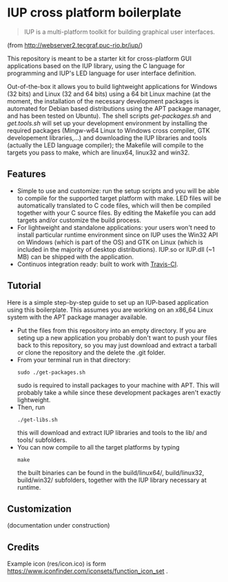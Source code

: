 # IUP cross platform boilerplate

> IUP is a multi-platform toolkit for building graphical user interfaces.

(from http://webserver2.tecgraf.puc-rio.br/iup/)

This repository is meant to be a starter kit for cross-platform GUI applications based on the IUP library, using the C language for programming and IUP's LED language for user interface definition.

Out-of-the-box it allows you to build lightweight applications for Windows (32 bits) and Linux (32 and 64 bits) using a 64 bit Linux machine (at the moment, the installation of the necessary development packages is automated for Debian based distributions using the APT package manager, and has been tested on Ubuntu). The shell scripts *get-packages.sh* and *get.tools.sh* will set up your development environment by installing the required packages (Mingw-w64 Linux to Windows cross compiler, GTK developement libraries,...) and downloading the IUP libraries and tools (actually the LED language compiler); the Makefile will compile to the targets you pass to make, which are linux64, linux32 and win32.

## Features
- Simple to use and customize: run the setup scripts and you will be able to compile for the supported target platform with make. LED files will be automatically translated to C code files, which will then be compiled together with your C source files. By editing the Makefile you can add targets and/or customize the build process.
- For lightweight and standalone applications: your users won't need to install particular runtime environment since on IUP uses the Win32 API on Windows (which is part of the OS) and GTK on Linux (which is included in the majority of desktop distributions). IUP.so or IUP.dll (~1 MB) can be shipped with the application.
- Continuos integration ready: built to work with [Travis-CI](https://travis-ci.org/).

## Tutorial
Here is a simple step-by-step guide to set up an IUP-based application using this boilerplate. This assumes you are working on an x86_64 Linux system with the APT package manager available.

- Put the files from this repository into an empty directory. If you are seting up a new application you probably don't want to push your files back to this repository, so you may just download and extract a tarball or clone the repository and the delete the .git folder.
- From your terminal run in that directory:
    ```
    sudo ./get-packages.sh
    ```
    sudo is required to install packages to your machine with APT. This will probably take a while since these development packages aren't exactly lightweight.
- Then, run
    ```
    ./get-libs.sh
    ```
    this will download and extract IUP libraries and tools to the lib/ and tools/ subfolders.
- You can now compile to all the target platforms by typing
    ```
    make
    ```
    the built binaries can be found in the build/linux64/, build/linux32, build/win32/ subfolders, together with the IUP library necessary at runtime.
    
## Customization
(documentation under construction)

## Credits

Example icon (res/icon.ico) is form https://www.iconfinder.com/iconsets/function_icon_set .
